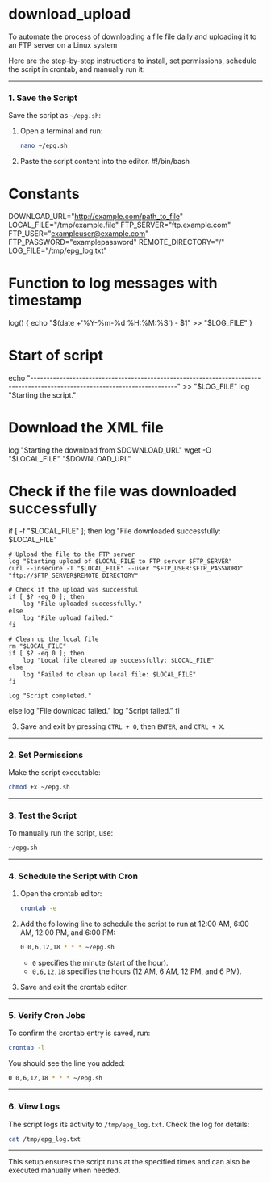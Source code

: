 # download_upload
To automate the process of downloading a file file daily and uploading it to an FTP server on a Linux system


Here are the step-by-step instructions to install, set permissions, schedule the script in crontab, and manually run it:

---

### **1. Save the Script**
Save the script as `~/epg.sh`:
1. Open a terminal and run:
   ```bash
   nano ~/epg.sh
   ```
2. Paste the script content into the editor.
#!/bin/bash

# Constants
DOWNLOAD_URL="http://example.com/path_to_file"
LOCAL_FILE="/tmp/example.file"
FTP_SERVER="ftp.example.com"
FTP_USER="exampleuser@example.com"
FTP_PASSWORD="examplepassword"
REMOTE_DIRECTORY="/"
LOG_FILE="/tmp/epg_log.txt"

# Function to log messages with timestamp
log() {
    echo "$(date +'%Y-%m-%d %H:%M:%S') - $1" >> "$LOG_FILE"
}

# Start of script
echo "---------------------------------------------------------------------------------------------------------------------------" >> "$LOG_FILE"
log "Starting the script."

# Download the XML file
log "Starting the download from $DOWNLOAD_URL"
wget -O "$LOCAL_FILE" "$DOWNLOAD_URL"

# Check if the file was downloaded successfully
if [ -f "$LOCAL_FILE" ]; then
    log "File downloaded successfully: $LOCAL_FILE"
    
    # Upload the file to the FTP server
    log "Starting upload of $LOCAL_FILE to FTP server $FTP_SERVER"
    curl --insecure -T "$LOCAL_FILE" --user "$FTP_USER:$FTP_PASSWORD" "ftp://$FTP_SERVER$REMOTE_DIRECTORY"
    
    # Check if the upload was successful
    if [ $? -eq 0 ]; then
        log "File uploaded successfully."
    else
        log "File upload failed."
    fi

    # Clean up the local file
    rm "$LOCAL_FILE"
    if [ $? -eq 0 ]; then
        log "Local file cleaned up successfully: $LOCAL_FILE"
    else
        log "Failed to clean up local file: $LOCAL_FILE"
    fi

    log "Script completed."
else
    log "File download failed."
    log "Script failed."
fi

3. Save and exit by pressing `CTRL + O`, then `ENTER`, and `CTRL + X`.

---

### **2. Set Permissions**
Make the script executable:
```bash
chmod +x ~/epg.sh
```

---

### **3. Test the Script**
To manually run the script, use:
```bash
~/epg.sh
```

---

### **4. Schedule the Script with Cron**
1. Open the crontab editor:
   ```bash
   crontab -e
   ```
2. Add the following line to schedule the script to run at 12:00 AM, 6:00 AM, 12:00 PM, and 6:00 PM:
   ```bash
   0 0,6,12,18 * * * ~/epg.sh
   ```
   - `0` specifies the minute (start of the hour).
   - `0,6,12,18` specifies the hours (12 AM, 6 AM, 12 PM, and 6 PM).

3. Save and exit the crontab editor.

---

### **5. Verify Cron Jobs**
To confirm the crontab entry is saved, run:
```bash
crontab -l
```
You should see the line you added:
```bash
0 0,6,12,18 * * * ~/epg.sh
```

---

### **6. View Logs**
The script logs its activity to `/tmp/epg_log.txt`. Check the log for details:
```bash
cat /tmp/epg_log.txt
```

--- 

This setup ensures the script runs at the specified times and can also be executed manually when needed.
